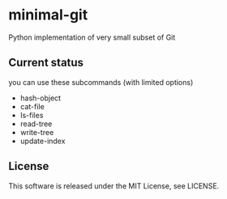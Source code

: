 # minimal-git

Python implementation of very small subset of Git

## Current status

you can use these subcommands (with limited options)

- hash-object
- cat-file
- ls-files
- read-tree
- write-tree
- update-index

## License

This software is released under the MIT License, see LICENSE.
